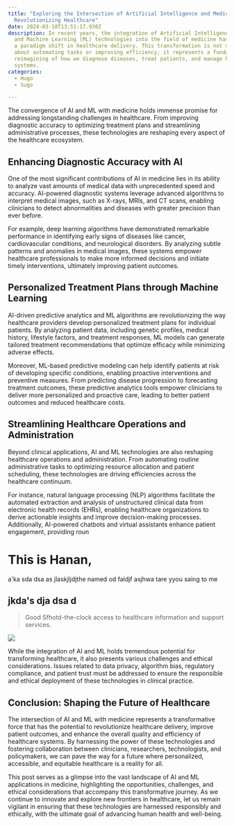 ```yaml
---
title: "Exploring the Intersection of Artificial Intelligence and Medicine:
  Revolutionizing Healthcare"
date: 2024-03-18T13:51:17.930Z
description: In recent years, the integration of Artificial Intelligence (AI)
  and Machine Learning (ML) technologies into the field of medicine has sparked
  a paradigm shift in healthcare delivery. This transformation is not merely
  about automating tasks or improving efficiency; it represents a fundamental
  reimagining of how we diagnose diseases, treat patients, and manage healthcare
  systems.
categories:
  - Hugo
  - Sugo

---
```


The convergence of AI and ML with medicine holds immense promise for addressing longstanding challenges in healthcare. From improving diagnostic accuracy to optimizing treatment plans and streamlining administrative processes, these technologies are reshaping every aspect of the healthcare ecosystem.

## Enhancing Diagnostic Accuracy with AI

One of the most significant contributions of AI in medicine lies in its ability to analyze vast amounts of medical data with unprecedented speed and accuracy. AI-powered diagnostic systems leverage advanced algorithms to interpret medical images, such as X-rays, MRIs, and CT scans, enabling clinicians to detect abnormalities and diseases with greater precision than ever before.

For example, deep learning algorithms have demonstrated remarkable performance in identifying early signs of diseases like cancer, cardiovascular conditions, and neurological disorders. By analyzing subtle patterns and anomalies in medical images, these systems empower healthcare professionals to make more informed decisions and initiate timely interventions, ultimately improving patient outcomes.

## Personalized Treatment Plans through Machine Learning

AI-driven predictive analytics and ML algorithms are revolutionizing the way healthcare providers develop personalized treatment plans for individual patients. By analyzing patient data, including genetic profiles, medical history, lifestyle factors, and treatment responses, ML models can generate tailored treatment recommendations that optimize efficacy while minimizing adverse effects.

Moreover, ML-based predictive modeling can help identify patients at risk of developing specific conditions, enabling proactive interventions and preventive measures. From predicting disease progression to forecasting treatment outcomes, these predictive analytics tools empower clinicians to deliver more personalized and proactive care, leading to better patient outcomes and reduced healthcare costs.

## Streamlining Healthcare Operations and Administration

Beyond clinical applications, AI and ML technologies are also reshaping healthcare operations and administration. From automating routine administrative tasks to optimizing resource allocation and patient scheduling, these technologies are driving efficiencies across the healthcare continuum.

For instance, natural language processing (NLP) algorithms facilitate the automated extraction and analysis of unstructured clinical data from electronic health records (EHRs), enabling healthcare organizations to derive actionable insights and improve decision-making processes. Additionally, AI-powered chatbots and virtual assistants enhance patient engagement, providing roun

# This is Hanan, 

a'ka sda dsa as jlaskjljdjthe  named od faldjf 
 asjhwa tare yyou saing to me 

## jkda's dja dsa d 

> Good Sfhotd-the-clock access to healthcare information and support services.

![](/img/space.jpg)

While the integration of AI and ML holds tremendous potential for transforming healthcare, it also presents various challenges and ethical considerations. Issues related to data privacy, algorithm bias, regulatory compliance, and patient trust must be addressed to ensure the responsible and ethical deployment of these technologies in clinical practice.

## Conclusion: Shaping the Future of Healthcare

The intersection of AI and ML with medicine represents a transformative force that has the potential to revolutionize healthcare delivery, improve patient outcomes, and enhance the overall quality and efficiency of healthcare systems. By harnessing the power of these technologies and fostering collaboration between clinicians, researchers, technologists, and policymakers, we can pave the way for a future where personalized, accessible, and equitable healthcare is a reality for all.

This post serves as a glimpse into the vast landscape of AI and ML applications in medicine, highlighting the opportunities, challenges, and ethical considerations that accompany this transformative journey. As we continue to innovate and explore new frontiers in healthcare, let us remain vigilant in ensuring that these technologies are harnessed responsibly and ethically, with the ultimate goal of advancing human health and well-being.
